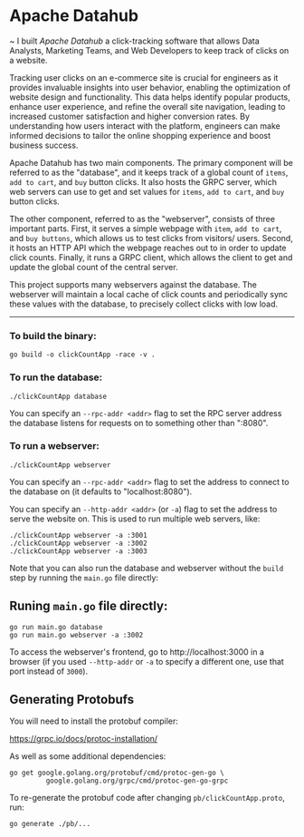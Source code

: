 # Apache Datahub

~ I built *Apache Datahub* a click-tracking software that allows Data Analysts, Marketing Teams, and Web Developers to keep track of clicks on a website. 

Tracking user clicks on an e-commerce site is crucial for engineers as it provides invaluable insights into user behavior, enabling the optimization of website design and functionality. This data helps identify popular products, enhance user experience, and refine the overall site navigation, leading to increased customer satisfaction and higher conversion rates. By understanding how users interact with the platform, engineers can make informed decisions to tailor the online shopping experience and boost business success.

Apache Datahub has two main components. The primary component will be referred to as the "database", and it keeps track of a global count of `items`, `add to cart`, and `buy` button clicks. It also hosts the GRPC server, which web servers can use to get and set values for `items`, `add to cart`, and `buy` button clicks.

The other component, referred to as the "webserver", consists of three important parts. First, it serves a simple webpage with `item`, `add to cart`, and `buy buttons`, which allows us to test clicks from visitors/ users. Second, it hosts an HTTP API which the webpage reaches out to in order to update click counts. Finally, it runs a GRPC client, which allows the client to get and update the global count of the central server.

This project supports many webservers against the database. The webserver will maintain a local cache of click counts and periodically sync these values with the database, to precisely collect clicks with low load.

----------------------------------------------------------------------------------------------------------------------------------------------------------------------------------------------------------

### To build the binary:

```
go build -o clickCountApp -race -v .
```

### To run the database:

```
./clickCountApp database
```

You can specify an `--rpc-addr <addr>` flag to set the RPC server address the
database listens for requests on to something other than ":8080".

### To run a webserver:

```
./clickCountApp webserver
```

You can specify an `--rpc-addr <addr>` flag to set the address to connect to
the database on (it defaults to "localhost:8080").

You can specify an `--http-addr <addr>` (or `-a`) flag to set the address to
serve the website on. This is used to run multiple web servers, like:

```
./clickCountApp webserver -a :3001
./clickCountApp webserver -a :3002
./clickCountApp webserver -a :3003
```

Note that you can also run the database and webserver without the `build` step
by running the `main.go` file directly:

## Runing `main.go` file directly:

```
go run main.go database
go run main.go webserver -a :3002
```

To access the webserver's frontend, go to http://localhost:3000 in a browser (if
you used `--http-addr` or `-a` to specify a different one, use that port
instead of `3000`).

## Generating Protobufs

You will need to install the protobuf compiler:

https://grpc.io/docs/protoc-installation/

As well as some additional dependencies:

```
go get google.golang.org/protobuf/cmd/protoc-gen-go \
         google.golang.org/grpc/cmd/protoc-gen-go-grpc
```

To re-generate the protobuf code after changing `pb/clickCountApp.proto`, run:

```
go generate ./pb/...
```
